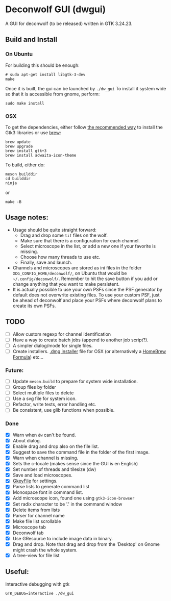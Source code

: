# Deconwolf GUI (dwgui)

A GUI for deconwolf (to be released) written in GTK 3.24.23.

## Build and Install

### On Ubuntu
For building this should be enough:

``` shell
# sudo apt-get install libgtk-3-dev
make

```
Once it is built, the gui can be launched by `./dw_gui` To install it system wide so that it is accessible from gnome, perform:

``` shell
sudo make install
```

### OSX
To get the dependencies, either follow [the recommended way](https://wiki.gnome.org/action/show/Projects/GTK/OSX/Building?action=show&redirect=Projects%2FGTK%2B%2FOSX%2FBuilding) to install the Gtk3 libraries or use [brew](https://brew.sh/):
``` shell
brew update
brew upgrade
brew install gtk+3
brew install adwaita-icon-theme
```
To build, either do:
``` shell
meson builddir
cd builddir
ninja
```
or

``` shell
make -B
```

## Usage notes:
 - Usage should be quite straight forward:
   - Drag and drop some `tif` files on the wolf.
   - Make sure that there is a configuration for each channel.
   - Select microscope in the list, or add a new one if your favorite is missing.
   - Choose how many threads to use etc.
   - Finally, save and launch.
 - Channels and microscopes are stored as ini files in the folder `XDG_CONFIG_HOME/deconwolf/`, on Ubuntu that would be `~/.config/deconwolf/`. Remember to hit the save button if you add or change anything that you want to make persistent.
 - It is actually possible to use your own PSFs since the PSF generator by default does not overwrite existing files. To use your custom PSF, just be ahead of deconwolf and place your PSFs where deconwolf plans to create its own PSFs.

## TODO
 - [ ] Allow custom regexp for channel identification
 - [ ] Have a way to create batch jobs (append to another job script?).
 - [ ] A simpler dialog/mode for single files.
 - [ ] Create installers. [.dmg installer](https://mesonbuild.com/Creating-OSX-packages.html) file for OSX (or alternatively a [HomeBrew Formula](https://medium.com/@tharun208/creating-a-homebrew-formula-f76da25b79e4)) etc...

### Future:
 - [ ] Update `meson.build` to prepare for system wide installation.
 - [ ] Group files by folder
 - [ ] Select multiple files to delete
 - [ ] Use a svg file for system icon.
 - [ ] Refactor, write tests, error handling etc.
 - [ ] Be consistent, use glib functions when possible.

### Done
 - [x] Warn when `dw` can't be found.
 - [x] About dialog.
 - [x] Enable drag and drop also on the file list.
 - [x] Suggest to save the command file in the folder of the first image.
 - [x] Warn when channel is missing.
 - [x] Sets the c-locale (makes sense since the GUI is en English)
 - [x] Set number of threads and tilesize (dw)
 - [x] Save and load microscopes.
 - [x] [GkeyFile](https://developer.gnome.org/glib/stable/glib-Key-value-file-parser.html#g-key-file-new) for settings.
 - [x] Parse lists to generate command list
 - [x] Monospace font in command list.
 - [x] Add microscope icon, found one using `gtk3-icon-browser`
 - [x] Set radix character to be '.' in the command window
 - [x] Delete items from lists
 - [x] Parser for channel name
 - [x] Make file list scrollable
 - [x] Microscope tab
 - [x] Deconwolf tab
 - [X] Use GResource to include image data in binary.
 - [x] Drag and drop. Note that drag and drop from the 'Desktop' on Gnome might crash the whole system.
 - [x] A tree-view for file list

## Useful:

Interactive debugging with gtk
``` shell
GTK_DEBUG=interactive ./dw_gui
```
